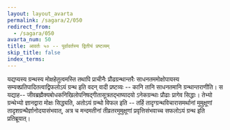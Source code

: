 ```yaml
---
layout: layout_avarta
permalink: /sagara/2/050
redirect_from:
  - /sagara/050
avarta_num: 50
title: आवर्तः ५० -- पूर्वावर्तस्य द्वितीयं प्रष्टव्यम्
skip_title: false
index_terms: 
---
```


यद्यप्यस्य ग्रन्थस्य मोक्षहेतुत्वमस्ति तथापि प्राचीनैः प्रौढग्रन्थान्तरैः साधनतममोक्षोपायस्य सम्यक्प्रतिपादितत्वाद्विफलोऽयं ग्रन्थ इति वदन् वादी प्रष्टव्यः -- 
कानि तानि साधनतमानि ग्रन्थान्तराणीति। 
स यद्याह-- जीवब्रह्मैक्यबोधकनिखिलोपनिषद्गीतासूत्रतद्भाष्यादयो ऽनेकग्रन्थाः प्रौढाः प्रागेव सिद्धाः। 
तेभ्यो ग्रन्थेभ्यो ज्ञानद्वारा मोक्षः सिद्ध्यति, अतोऽयं ग्रन्थो विफल इति -- 
तर्हि तादृग्ग्रन्थविचारासमर्थानां मुमुक्षूणां तादृशग्रन्थैर्ज्ञानोदयासंभवात्,
अत्र च मन्दमतीनां तीव्रतरमुमुक्षूणां प्रवृत्तिसंभवाच्च सफलोऽयं ग्रन्थ इति प्रतिब्रूयात्।

<div class="footnote" markdown="1">
</div>
